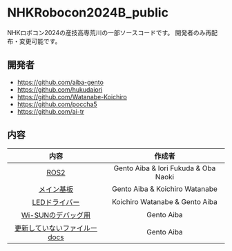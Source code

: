# NHKRobocon2024B_public
NHKロボコン2024の産技高専荒川の一部ソースコードです。
開発者のみ再配布・変更可能です。

## 開発者
- https://github.com/aiba-gento
- https://github.com/hukudaiori
- https://github.com/Watanabe-Koichiro
- https://github.com/poccha5
- https://github.com/ai-tr

## 内容
|内容|作成者|
|:-:|:-:|
|[ROS2](ros2_ws) | Gento Aiba & Iori Fukuda & Oba Naoki|
|[メイン基板](mainboard_fw/mainboardv2) | Gento Aiba & Koichiro Watanabe|
|[LEDドライバー](stm32g431k8t6) | Koichiro Watanabe & Gento Aiba|
|[Wi-SUNのデバッグ用](wisun) | Gento Aiba|
|[更新していないファイルーdocs](docs) | Gento Aiba|
